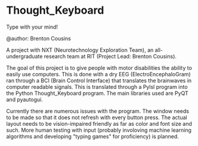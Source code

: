 # Thought_Keyboard
Type with your mind!

@author: Brenton Cousins

A project with NXT (Neurotechnology Exploration Team), an all-undergraduate research team at RIT (Project Lead: Brenton Cousins).

The goal of this project is to give people with motor disabilities the ability to easily use computers.
This is done with a dry EEG (ElectroEncephaloGram) ran through a BCI (Brain Control Interface) that translates the brainwaves in computer readable signals. This is translated through a Pylsl program into the Python Thought_Keyboard program.
The main libraries used are PyQT and pyautogui.

Currently there are numerous issues with the program. The window needs to be made so that it does not refresh with every button press. The actual layout needs to be vision-impaired friendly as far as color and font size and such. More human testing with input (probably involoving machine learning algorithms and developing "typing games" for proficiency) is planned.
